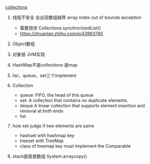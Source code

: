 [collections](https://github.com/Snailclimb/JavaGuide/blob/master/docs/java/collection/Java%E9%9B%86%E5%90%88%E6%A1%86%E6%9E%B6%E5%B8%B8%E8%A7%81%E9%9D%A2%E8%AF%95%E9%A2%98.md#112-%E8%AF%B4%E8%AF%B4-listsetmap-%E4%B8%89%E8%80%85%E7%9A%84%E5%8C%BA%E5%88%AB)
1. 线程不安全 会出现数组越界 array index out of bounds exception
   - 需要锁住 Collections.synchronizedList()
   - https://zhuanlan.zhihu.com/p/43993780
    
2. Object数组
3. 对象锁 JVM实现
4. HashMap不是collections 是map
5. list，queue，set三个implement 
6. Collection
   - queue: FIFO,  the head of this queue
   - set: A collection that contains no duplicate elements.
   - deque A linear collection that supports element insertion and removal at both ends
   - list
7. how set judge if two elements are same
   - hashset with hashmap key
   - treeset with TreeMap
   - class of treemap key must implement the Comparable
8. stack底层是数组 System.arraycopy()   









